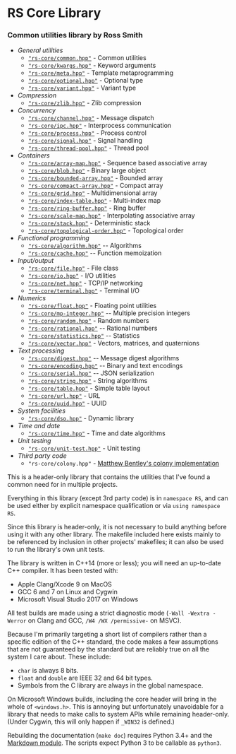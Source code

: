 # RS Core Library #

### Common utilities library by Ross Smith ###

* _General utilities_
    * [`"rs-core/common.hpp"`](common.html) - Common utilities
    * [`"rs-core/kwargs.hpp"`](kwargs.html) - Keyword arguments
    * [`"rs-core/meta.hpp"`](meta.html) - Template metaprogramming
    * [`"rs-core/optional.hpp"`](optional.html) - Optional type
    * [`"rs-core/variant.hpp"`](variant.html) - Variant type
* _Compression_
    * [`"rs-core/zlib.hpp"`](zlib.html) - Zlib compression
* _Concurrency_
    * [`"rs-core/channel.hpp"`](channel.html) - Message dispatch
    * [`"rs-core/ipc.hpp"`](ipc.html) - Interprocess communication
    * [`"rs-core/process.hpp"`](process.html) - Process control
    * [`"rs-core/signal.hpp"`](signal.html) - Signal handling
    * [`"rs-core/thread-pool.hpp"`](thread-pool.html) - Thread pool
* _Containers_
    * [`"rs-core/array-map.hpp"`](array-map.html) - Sequence based associative array
    * [`"rs-core/blob.hpp"`](blob.html) - Binary large object
    * [`"rs-core/bounded-array.hpp"`](bounded-array.html) - Bounded array
    * [`"rs-core/compact-array.hpp"`](compact-array.html) - Compact array
    * [`"rs-core/grid.hpp"`](grid.html) - Multidimensional array
    * [`"rs-core/index-table.hpp"`](index-table.html) - Multi-index map
    * [`"rs-core/ring-buffer.hpp"`](ring-buffer.html) - Ring buffer
    * [`"rs-core/scale-map.hpp"`](scale-map.html) - Interpolating associative array
    * [`"rs-core/stack.hpp"`](stack.html) - Deterministic stack
    * [`"rs-core/topological-order.hpp"`](topological-order.html) - Topological order
* _Functional programming_
    * [`"rs-core/algorithm.hpp"`](algorithm.html) -- Algorithms
    * [`"rs-core/cache.hpp"`](cache.html) -- Function memoization
* _Input/output_
    * [`"rs-core/file.hpp"`](file.html) - File class
    * [`"rs-core/io.hpp"`](io.html) - I/O utilities
    * [`"rs-core/net.hpp"`](net.html) - TCP/IP networking
    * [`"rs-core/terminal.hpp"`](terminal.html) - Terminal I/O
* _Numerics_
    * [`"rs-core/float.hpp"`](float.html) - Floating point utilities
    * [`"rs-core/mp-integer.hpp"`](mp-integer.html) -- Multiple precision integers
    * [`"rs-core/random.hpp"`](random.html) - Random numbers
    * [`"rs-core/rational.hpp"`](rational.html) -- Rational numbers
    * [`"rs-core/statistics.hpp"`](statistics.html) -- Statistics
    * [`"rs-core/vector.hpp"`](vector.html) - Vectors, matrices, and quaternions
* _Text processing_
    * [`"rs-core/digest.hpp"`](digest.html) -- Message digest algorithms
    * [`"rs-core/encoding.hpp"`](encoding.html) -- Binary and text encodings
    * [`"rs-core/serial.hpp"`](serial.html) -- JSON serialization
    * [`"rs-core/string.hpp"`](string.html) - String algorithms
    * [`"rs-core/table.hpp"`](table.html) - Simple table layout
    * [`"rs-core/url.hpp"`](url.html) - URL
    * [`"rs-core/uuid.hpp"`](uuid.html) - UUID
* _System facilities_
    * [`"rs-core/dso.hpp"`](dso.html) - Dynamic library
* _Time and date_
    * [`"rs-core/time.hpp"`](time.html) - Time and date algorithms
* _Unit testing_
    * [`"rs-core/unit-test.hpp"`](unit-test.html) - Unit testing
* _Third party code_
    * `"rs-core/colony.hpp"` - [Matthew Bentley's colony implementation](http://plflib.org/colony.htm)

This is a header-only library that contains the utilities that I've found a
common need for in multiple projects.

Everything in this library (except 3rd party code) is in `namespace RS`, and
can be used either by explicit namespace qualification or via `using namespace
RS`.

Since this library is header-only, it is not necessary to build anything
before using it with any other library. The makefile included here exists
mainly to be referenced by inclusion in other projects' makefiles; it can also
be used to run the library's own unit tests.

The library is written in C++14 (more or less); you will need an up-to-date
C++ compiler. It has been tested with:

* Apple Clang/Xcode 9 on MacOS
* GCC 6 and 7 on Linux and Cygwin
* Microsoft Visual Studio 2017 on Windows

All test builds are made using a strict diagnostic mode (`-Wall -Wextra
-Werror` on Clang and GCC, `/W4 /WX /permissive-` on MSVC).

Because I'm primarily targeting a short list of compilers rather than a
specific edition of the C++ standard, the code makes a few assumptions that
are not guaranteed by the standard but are reliably true on all the system I
care about. These include:

* `char` is always 8 bits.
* `float` and `double` are IEEE 32 and 64 bit types.
* Symbols from the C library are always in the global namespace.

On Microsoft Windows builds, including the core header will bring in the whole
of `<windows.h>`. This is annoying but unfortunately unavoidable for a library
that needs to make calls to system APIs while remaining header-only. (Under
Cygwin, this will only happen if `_WIN32` is defined.)

Rebuilding the documentation (`make doc`) requires Python 3.4+ and the
[Markdown module](https://pypi.python.org/pypi/Markdown). The scripts expect
Python 3 to be callable as `python3`.
